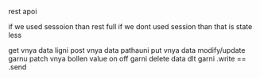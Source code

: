 rest apoi

if we used sessoion than rest full
if we dont used session than that is state less

get vnya data ligni
post vnya data pathauni
put vnya data modify/update garnu
patch vnya bollen value on off garni
delete data dlt garni
.write == .send